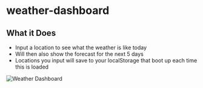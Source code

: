# weather-dashboard

## **What it Does**

* Input a location to see what the weather is like today
* Will then also show the forecast for the next 5 days
* Locations you input will save to your localStorage that boot up each time this is loaded

![Weather Dashboard](https://user-images.githubusercontent.com/93648326/148702350-d19dc3a0-5c72-43c7-8db1-45b34b355cc7.png)
